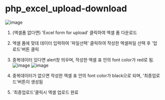# php_excel_upload-download

![image](https://github.com/user-attachments/assets/7859716c-5400-474e-b7e0-38ddd9bb3c0e)

1. (엑셀폼 없다면) 'Excel form for upload' 클릭하여 엑셀 폼 다운로드
2. 엑셀 폼에 맞데 데이터 입력하여 '파일선택' 클릭하여 작성한 엑셀파일 선택 후 '업로드'버튼 클릭
3. 중복데이터 있다면 alert창 띄우며, 작성한 엑셀 표 안의 font color가 red로 됨.
![image](https://github.com/user-attachments/assets/b09d3741-b520-4a45-9d68-2493f78c6cde)
![image](https://github.com/user-attachments/assets/28fa0df5-dfab-457c-9723-9c9d89d52104)

4. 중복데이터가 없으면 작성한 엑셀 표 안의 font color가 black으로 되며, '최종업로드'버튼이 생성됨
5. '최종업로드'클릭시 엑셀 업로드 완료
